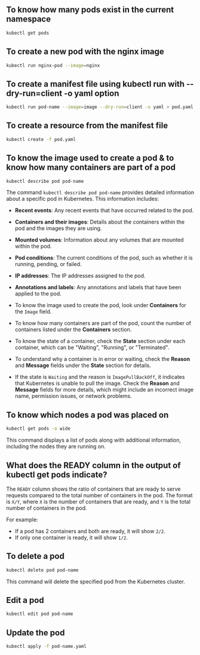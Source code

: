 ## To know how many pods exist in the current namespace
```bash
kubectl get pods
```

## To create a new pod with the nginx image
```bash
kubectl run nginx-pod --image=nginx
```

## To create a manifest file using kubectl run with --dry-run=client -o yaml option
```bash
kubectl run pod-name --image=image --dry-run=client -o yaml > pod.yaml
```

## To create a resource from the manifest file
```bash
kubectl create -f pod.yaml
```

## To know the image used to create a pod & to know how many containers are part of a pod
```bash
kubectl describe pod pod-name
```

The command `kubectl describe pod pod-name` provides detailed information about a specific pod in Kubernetes. This information includes:

- **Recent events**: Any recent events that have occurred related to the pod.
- **Containers and their images**: Details about the containers within the pod and the images they are using.
- **Mounted volumes**: Information about any volumes that are mounted within the pod.
- **Pod conditions**: The current conditions of the pod, such as whether it is running, pending, or failed.
- **IP addresses**: The IP addresses assigned to the pod.
- **Annotations and labels**: Any annotations and labels that have been applied to the pod.

- To know the image used to create the pod, look under **Containers** for the `Image` field.
- To know how many containers are part of the pod, count the number of containers listed under the **Containers** section.
- To know the state of a container, check the **State** section under each container, which can be "Waiting", "Running", or "Terminated".
- To understand why a container is in error or waiting, check the **Reason** and **Message** fields under the **State** section for details.
- If the state is `Waiting` and the reason is `ImagePullBackOff`, it indicates that Kubernetes is unable to pull the image. Check the **Reason** and **Message** fields for more details, which might include an incorrect image name, permission issues, or network problems.

## To know which nodes a pod was placed on
```bash
kubectl get pods -o wide
```

This command displays a list of pods along with additional information, including the nodes they are running on.

## What does the READY column in the output of kubectl get pods indicate?

The `READY` column shows the ratio of containers that are ready to serve requests compared to the total number of containers in the pod. The format is `X/Y`, where `X` is the number of containers that are ready, and `Y` is the total number of containers in the pod.

For example:
- If a pod has 2 containers and both are ready, it will show `2/2`.
- If only one container is ready, it will show `1/2`.

## To delete a pod
```bash
kubectl delete pod pod-name
```

This command will delete the specified pod from the Kubernetes cluster.

## Edit a pod
```bash
kubectl edit pod pod-name
```

## Update the pod
```bash
kubectl apply -f pod-name.yaml
```
